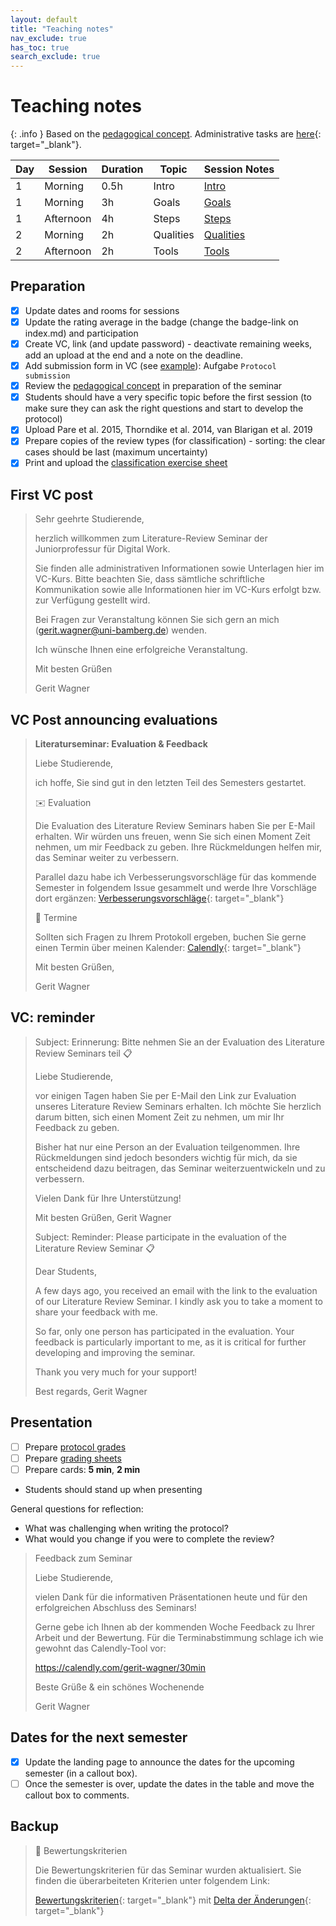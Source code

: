 ```yaml
---
layout: default
title: "Teaching notes"
nav_exclude: true
has_toc: true
search_exclude: true
---
```


# Teaching notes

{: .info }
Based on the [pedagogical concept](pedagogy.html). Administrative tasks are [here](https://digital-work-lab.github.io/handbook/docs/30-teaching/32_courses/){: target="_blank"}.

| **Day** | **Session** | **Duration** | **Topic** |  **Session Notes**                               |
|---------|-------------|--------------|-----------|--------------------------------------------------|
| 1       | Morning     | 0.5h         | Intro     | [Intro](day_1_teaching_notes_intro.html)         |
| 1       | Morning     | 3h           | Goals     | [Goals](day_1_teaching_notes_goals.html)         |
| 1       | Afternoon   | 4h           | Steps     | [Steps](day_1_teaching_notes_steps.html)         |
| 2       | Morning     | 2h           | Qualities | [Qualities](day_2_teaching_notes_qualities.html) |
| 2       | Afternoon   | 2h           | Tools     | [Tools](day_2_teaching_notes_tools.html)         |

## Preparation

- [x] Update dates and rooms for sessions
- [x] Update the rating average in the badge (change the badge-link on index.md) and participation
- [x] Create VC, link (and update password) - deactivate remaining weeks, add an upload at the end and a note on the deadline.
- [x] Add submission form in VC (see [example](../assets/Seminar-VC-Abgabe.pdf)): Aufgabe `Protocol submission`
- [x] Review the [pedagogical concept](pedagogy.html) in preparation of the seminar
- [x] Students should have a very specific topic before the first session (to make sure they can ask the right questions and start to develop the protocol)
- [x] Upload Pare et al. 2015, Thorndike et al. 2014, van Blarigan et al. 2019
- [x] Prepare copies of the review types (for classification) - sorting: the clear cases should be last (maximum uncertainty)
- [x] Print and upload the [classification exercise sheet](../assets/classification-exercise.pdf)

## First VC post

> Sehr geehrte Studierende,
> 
> herzlich willkommen zum Literature-Review Seminar der Juniorprofessur für Digital Work.
> 
> Sie finden alle administrativen Informationen sowie Unterlagen hier im VC-Kurs. Bitte beachten Sie, dass sämtliche schriftliche Kommunikation sowie alle Informationen hier im VC-Kurs erfolgt bzw. zur Verfügung gestellt wird.
> 
> Bei Fragen zur Veranstaltung können Sie sich gern an mich (gerit.wagner@uni-bamberg.de) wenden.
> 
> Ich wünsche Ihnen eine erfolgreiche Veranstaltung.
> 
> Mit besten Grüßen
> 
> Gerit Wagner

## VC Post announcing evaluations

> **Literaturseminar: Evaluation & Feedback**
> 
> Liebe Studierende,
> 
> ich hoffe, Sie sind gut in den letzten Teil des Semesters gestartet.
> 
> ✉️ Evaluation
> 
> Die Evaluation des Literature Review Seminars haben Sie per E-Mail erhalten. Wir würden uns freuen, wenn Sie sich einen Moment Zeit nehmen, um mir Feedback zu geben. Ihre Rückmeldungen helfen mir, das Seminar weiter zu verbessern.
> 
> Parallel dazu habe ich Verbesserungsvorschläge für das kommende Semester in folgendem Issue gesammelt und werde Ihre Vorschläge dort ergänzen:
> [Verbesserungsvorschläge](https://github.com/digital-work-lab/literature-review-seminar/issues/31){: target="_blank"}
> 
> 📆 Termine
> 
> Sollten sich Fragen zu Ihrem Protokoll ergeben, buchen Sie gerne einen Termin über meinen Kalender:
> [Calendly](https://calendly.com/gerit-wagner/30min){: target="_blank"}
> 
> Mit besten Grüßen,
> 
> Gerit Wagner

## VC: reminder

> Subject: Erinnerung: Bitte nehmen Sie an der Evaluation des Literature Review Seminars teil 📋
> 
> Liebe Studierende,
> 
> vor einigen Tagen haben Sie per E-Mail den Link zur Evaluation unseres Literature Review Seminars erhalten. Ich möchte Sie herzlich darum bitten, sich einen Moment Zeit zu nehmen, um mir Ihr Feedback zu geben.
> 
> Bisher hat nur eine Person an der Evaluation teilgenommen. Ihre Rückmeldungen sind jedoch besonders wichtig für mich, da sie entscheidend dazu beitragen, das Seminar weiterzuentwickeln und zu verbessern.
> 
> Vielen Dank für Ihre Unterstützung!
> 
> Mit besten Grüßen,
> Gerit Wagner
> 
> Subject: Reminder: Please participate in the evaluation of the Literature Review Seminar 📋
> 
> Dear Students,
> 
> A few days ago, you received an email with the link to the evaluation of our Literature Review Seminar. I kindly ask you to take a moment to share your feedback with me.
> 
> So far, only one person has participated in the evaluation. Your feedback is particularly important to me, as it is critical for further developing and improving the seminar.
> 
> Thank you very much for your support!
> 
> Best regards,
> Gerit Wagner

## Presentation

- [ ] Prepare [protocol grades](../docs/grading-sheet.md)
- [ ] Prepare [grading sheets](../docs/presentation_grading.docx)
- [ ] Prepare cards: **5 min**, **2 min**
- Students should stand up when presenting

General questions for reflection:

- What was challenging when writing the protocol?
- What would you change if you were to complete the review?

> Feedback zum Seminar
> 
> Liebe Studierende,
> 
> vielen Dank für die informativen Präsentationen heute und für den erfolgreichen Abschluss des Seminars!
> 
> Gerne gebe ich Ihnen ab der kommenden Woche Feedback zu Ihrer Arbeit und der Bewertung. Für die Terminabstimmung schlage ich wie gewohnt das Calendly-Tool vor:
> 
> https://calendly.com/gerit-wagner/30min
> 
> Beste Grüße & ein schönes Wochenende
> 
> Gerit Wagner

## Dates for the next semester

- [x] Update the landing page to announce the dates for the upcoming semester (in a callout box).
- [ ] Once the semester is over, update the dates in the table and move the callout box to comments.

## Backup

> 📑 Bewertungskriterien
> 
> Die Bewertungskriterien für das Seminar wurden aktualisiert. Sie finden die überarbeiteten Kriterien unter folgendem Link:
> 
> [Bewertungskriterien](https://digital-work-lab.github.io/literature-review-seminar/docs/protocol.html){: target="_blank"} mit [Delta der Änderungen](https://github.com/digital-work-lab/literature-review-seminar/commit/8b8b0bc9101d8f5ba4f222c0557ad77020e978df){: target="_blank"}
> 
